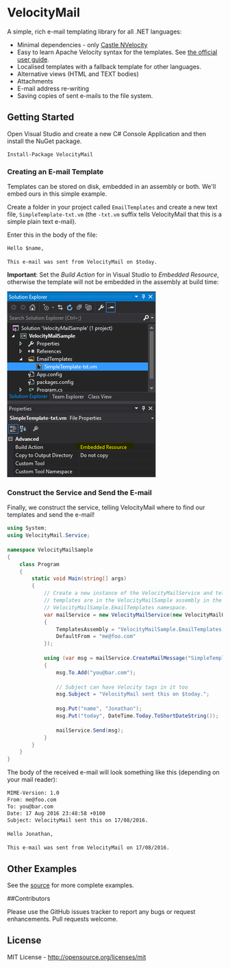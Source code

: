 # VelocityMail

A simple, rich e-mail templating library for all .NET languages:
 * Minimal dependencies - only [Castle NVelocity](https://github.com/castleproject/MonoRail/tree/master/MR2/NVelocity)
 * Easy to learn Apache Velocity syntax for the templates. See [the official user guide](http://velocity.apache.org/engine/1.7/user-guide.html).
 * Localised templates with a fallback template for other languages.
 * Alternative views (HTML and TEXT bodies)
 * Attachments
 * E-mail address re-writing
 * Saving copies of sent e-mails to the file system.

## Getting Started

Open Visual Studio and create a new C# Console Application and then install the NuGet package.

```
Install-Package VelocityMail
```

### Creating an E-mail Template

Templates can be stored on disk, embedded in an assembly or both. We'll embed ours in this simple example.

Create a folder in your project called ```EmailTemplates``` and create a new text file, ```SimpleTemplate-txt.vm``` (the ```-txt.vm``` suffix tells VelocityMail that this is a simple plain text e-mail).

Enter this in the body of the file:

```
Hello $name,

This e-mail was sent from VelocityMail on $today.
```

**Important**: Set the _Build Action_ for in Visual Studio to _Embedded Resource_, otherwise the template will not be embedded in the assembly at build time:

![Embedded Resource](docs/embedded-resource.png)

### Construct the Service and Send the E-mail

Finally, we construct the service, telling VelocityMail where to find our templates and send the e-mail!

```csharp
using System;
using VelocityMail.Service;

namespace VelocityMailSample
{
    class Program
    {
        static void Main(string[] args)
        {
            // Create a new instance of the VelocityMailService and tell it our
            // templates are in the VelocityMailSample assembly in the
            // VelocityMailSample.EmailTemplates namespace.
            var mailService = new VelocityMailService(new VelocityMailOptions
            {
                TemplatesAssembly = "VelocityMailSample.EmailTemplates, VelocityMailSample",
                DefaultFrom = "me@foo.com"
            });

            using (var msg = mailService.CreateMailMessage("SimpleTemplate"))
            {
                msg.To.Add("you@bar.com");

                // Subject can have Velocity tags in it too
                msg.Subject = "VelocityMail sent this on $today.";

                msg.Put("name", "Jonathan");
                msg.Put("today", DateTime.Today.ToShortDateString());

                mailService.Send(msg);
            }
        }
    }
}
```

The body of the received e-mail will look something like this (depending on your mail reader):

```
MIME-Version: 1.0
From: me@foo.com
To: you@bar.com
Date: 17 Aug 2016 23:48:58 +0100
Subject: VelocityMail sent this on 17/08/2016.

Hello Jonathan,

This e-mail was sent from VelocityMail on 17/08/2016.
```

## Other Examples

See the [source](https://github.com/zxjon22/VelocityMail/tree/master/src) for more complete examples.

##Contributors

Please use the GitHub issues tracker to report any bugs or request enhancements. Pull requests welcome.

## License

MIT License - http://opensource.org/licenses/mit
